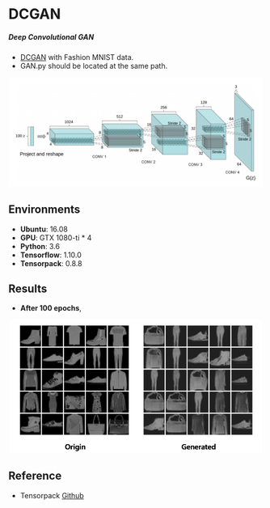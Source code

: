 # DCGAN
##### Deep Convolutional GAN

* [DCGAN](https://arxiv.org/pdf/1511.06434.pdf) with Fashion MNIST data.
* GAN.py should be located at the same path.
<p align="center">
  <img src="./img/DCGAN_archi.png" width="800">
</p>

## Environments
* <b>Ubuntu</b>: 16.08
* <b>GPU</b>: GTX 1080-ti * 4
* <b>Python</b>: 3.6
* <b>Tensorflow</b>: 1.10.0
* <b>Tensorpack</b>: 0.8.8

## Results
* **After 100 epochs**,
<p align="center">
  <img src="./img/dcgan_result.png" width="500"> 
<p>
  


## Reference
* Tensorpack [Github](https://github.com/tensorpack/tensorpack/blob/master/examples/GAN/DCGAN.py)
